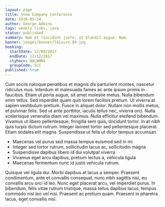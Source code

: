 ```yaml
---
layout: page
title: Snow Company Conference
date: 2016-05-24
author: George Adkins
tags: weekly links, java
status: published
summary: Nam et tincidunt justo, ut blandit augue. Nam.
banner: images/banner/leisure-04.jpg
booking:
  startDate: 12/09/2017
  endDate: 12/12/2017
  ctyhocn: BALWMHX
  groupCode: SCC
published: true
---
```

Cum sociis natoque penatibus et magnis dis parturient montes, nascetur ridiculus mus. Interdum et malesuada fames ac ante ipsum primis in faucibus. Etiam ut porta augue, sit amet molestie metus. Nulla bibendum enim tellus. Sed imperdiet quam quis lorem facilisis pretium. Ut viverra at sapien vestibulum pretium. Fusce in aliquet dolor. Nullam non mollis metus, et pulvinar felis. Sed ut ante porttitor, iaculis tellus nec, viverra orci. Nulla scelerisque venenatis diam vel maximus. Nulla efficitur eleifend bibendum. Vivamus ut libero pellentesque, fringilla sem quis, tincidunt tortor. In at nibh quis turpis dictum rutrum. Integer laoreet tortor sed pellentesque placerat. Etiam sodales elit magna. Suspendisse ut felis ut dolor tempus accumsan.

* Maecenas vel purus sed massa tempus euismod sed in mi
* Integer sed tortor rutrum, sollicitudin lacus ac, sollicitudin magna
* Suspendisse dapibus libero id dui volutpat viverra
* Vivamus eget arcu dapibus, pretium lectus a, vehicula ligula
* Maecenas fermentum nunc id justo vehicula rutrum.

Quisque vel ligula dui. Morbi dapibus at lacus a semper. Praesent condimentum, ante et convallis consequat, nunc nibh sagittis nisi, eu convallis arcu orci id leo. Nunc eget placerat arcu, vel imperdiet purus. In bibendum, felis vitae rutrum tristique, massa tellus dapibus lacus, tempus commodo nisl leo vel nisi. Praesent ac pretium quam. Praesent in pharetra lacus, eget convallis nisl.
